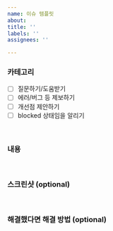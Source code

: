 ```yaml
---
name: 이슈 템플릿
about: 
title: ''
labels: ''
assignees: ''

---
```


### 카테고리

- [ ]  질문하기/도움받기
- [ ]  에러/버그 등 제보하기
- [ ]  개선점 제안하기
- [ ]  blocked 상태임을 알리기

<br>

### 내용

<br>

### 스크린샷 (optional)

<br>

### 해결했다면 해결 방법 (optional)

<br>
